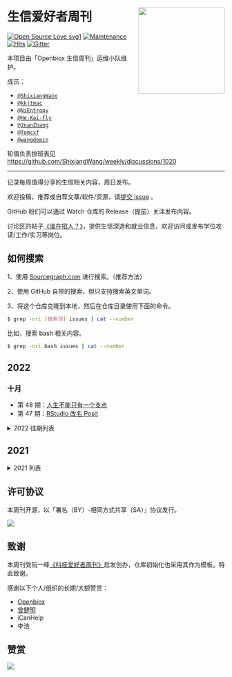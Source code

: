 # 生信爱好者周刊 <img src="https://raw.githubusercontent.com/openbiox/wiki/master/static/img/logo-long.png" align="right" width="200"/>

[![Open Source Love svg1](https://badges.frapsoft.com/os/v1/open-source.svg?v=103)](https://github.com/ellerbrock/open-source-badges/)
[![Maintenance](https://img.shields.io/badge/Maintained%3F-yes-green.svg)](https://GitHub.com/ShixiangWang/weekly/graphs/commit-activity)
[![Hits](https://hits.seeyoufarm.com/api/count/incr/badge.svg?url=https%3A%2F%2Fgithub.com%2FShixiangWang%2Fweekly&count_bg=%2379C83D&title_bg=%23555555&icon=&icon_color=%23E7E7E7&title=hits&edge_flat=false)](https://hits.seeyoufarm.com)
[![Gitter](https://badges.gitter.im/ShixiangWang/community.svg)](https://gitter.im/ShixiangWang/community?utm_source=badge&utm_medium=badge&utm_campaign=pr-badge)

本项目由「Openbiox 生信周刊」运维小队维护。

成员：

- [`@ShixiangWang`](https://github.com/ShixiangWang)
- [`@kkjtmac`](https://github.com/kkjtmac)
- [`@NiEntropy`](https://github.com/NiEntropy)
- [`@He-Kai-fly`](https://github.com/He-Kai-fly)
- [`@JnanZhang`](https://github.com/JnanZhang)
- [`@Tomcxf`](https://github.com/Tomcxf)
- [`@wangdepin`](https://github.com/wangdepin)

轮值负责排班表见 https://github.com/ShixiangWang/weekly/discussions/1020


--------------

记录每周值得分享的生信相关内容，周日发布。

欢迎投稿，推荐或自荐文章/软件/资源，请[提交 issue](https://github.com/ShixiangWang/weekly/issues) 。

GitHub 粉们可以通过 Watch 仓库的 Release（提前）关注发布内容。

讨论区的帖子[《谁在招人？》](https://github.com/ShixiangWang/weekly/issues/2)，提供生信深造和就业信息，欢迎访问或发布学位攻读/工作/实习等岗位。

## 如何搜索

1、使用 [Sourcegraph.com](https://sourcegraph.com/github.com/ShixiangWang/weekly) 进行搜索。（推荐方法）

2、使用 GitHub 自带的搜索，但只支持搜索英文单词。

3、将这个仓库克隆到本地，然后在仓库目录使用下面的命令。

```bash
$ grep -nri [搜索词] issues | cat --number
```

比如，搜索 bash 相关内容。

```bash
$ grep -nri bash issues | cat --number
```

## 2022

### 十月

- 第 48 期：[人生不能只有一个支点](issues/issue-48.md)
- 第 47 期：[RStudio 改名 Posit](issues/issue-47.md)

<details>
 
<summary>2022 往期列表</summary>

### 九月

- 第 46 期：[你的苹果M系列芯片电脑跑生信顺利么？](issues/issue-46.md)
- 第 45 期：[读博还是择业？](issues/issue-45.md)
- 第 44 期：[为何动物的寿命差异那么大？](issues/issue-44.md)
- 第 43 期：[RNA-seq差异分析究竟应该用什么？](issues/issue-43.md)

### 八月

- 第 42 期：[极简主义的胜利](issues/issue-42.md)
- 第 41 期：[人体是一个共生生态系统](issues/issue-41.md)
- 第 40 期：[bTMB指导肿瘤免疫治疗临床研究](issues/issue-40.md)
- 第 39 期：[人生不短](issues/issue-39.md)

### 七月

- 第 38 期：[选人不选项目的「基石项目」能否走向成功？](issues/issue-38.md)
- 第 37 期：[抛弃“影响”因子，计算颠覆因子！](issues/issue-37.md)
- 第 36 期：[“费钱、费力、不费脑”是中国该提倡的科研吗？](issues/issue-36.md)
- 第 35 期：[生物信息行业的经济生态](issues/issue-35.md)

### 六月

- 第 34 期：[中国百万人群大队列，何去何从？](issues/issue-34.md)
- 第 33 期：[科研与生活](issues/issue-33.md)
- 第 32 期：[有害的同义突变](issues/issue-32.md)
- 第 31 期：[Openbiox 生物信息学社区 2022 拟开展项目，正式招募 ！](issues/issue-31.md)

### 五月

- 第 30 期：[生信的核心修炼道路在哪里？](issues/issue-30.md)
- 第 29 期：[Hiplot开发库开源](issues/issue-29.md)
- 第 28 期：[华大Stereo-seq系列成果揭秘超高分辨率生命全景时空图谱](issues/issue-28.md)

### 四月

- 第 27 期：[真与假的界限在哪里](issues/issue-27.md)
- 第 26 期：[CRISPR的专利权](issues/issue-26.md)
- 第 25 期：[从事生信工作，究竟是远见者，还是工具人？](issues/issue-25.md)
- 第 24 期：[从有隙到无间，首个人类完整基因组发布](issues/issue-24.md)

### 三月

- 第 23 期：[从美国博德研究所成功之道看生命科学前沿创新](issues/issue-23.md)
- 第 22 期：[为什么生产率在提高而我们却越来越忙](issues/issue-22.md)
- 第 21 期：[科研与爱好](issues/issue-21.md)
- 第 20 期：[科研苦行](issues/issue-20.md)

### 二月

- 第 19 期：[2022年值得关注的7大前沿技术](issues/issue-19.md)
- 第 18 期：[过去50年最重要的统计学思想是什么？](issues/issue-18.md)

### 一月

- 第 17 期：[Cox比例风险模型著作者离世](issues/issue-17.md)
- 第 16 期：[癌症新特征](issues/issue-16.md)
- 第 15 期：[科学家的层次](issues/issue-15.md)

</details>

## 2021

<details>
 
<summary>2021 列表</summary>

### 十二月

- 第 14 期：[为什么有些朋友，走着走着就散了](issues/issue-14.md)
- 第 13 期：[他开发了基因界的百科全书，贡献却少有人知](issues/issue-13.md)
- 第 12 期：[你的饮食模式需要改变吗？](issues/issue-12.md)
- 第 11 期：[中科院近20年院士增选之数据分析](issues/issue-11.md)

### 十一月

- 第 10 期：[开放科学](issues/issue-10.md)
- 第 9 期：[统计建模之道和术](issues/issue-9.md)
- 第 8 期：[《沙丘》编剧、《权游》作者使用MS-DOS创作](issues/issue-8.md)

### 十月

- 第 7 期：[为何年轻便科研至死](issues/issue-7.md)
- 第 6 期：[你会买“炸场”Macbook Pro搞生信吗？](issues/issue-6.md)
- 第 5 期：[相关非因果](issues/issue-5.md)
- 第 4 期：[生信有一天可以得诺贝尔奖吗](issues/issue-4.md)

### 九月

- 第 3 期：[百年杨振宁](issues/issue-3.md)
- 第 2 期：[生信的境界与道路](issues/issue-2.md)
- 第 1 期：[生信是什么](issues/issue-1.md)

</details>
 


## 许可协议

本周刊开源，以「署名（BY）-相同方式共享（SA）」协议发行。

![](https://upload.wikimedia.org/wikipedia/commons/thumb/d/d0/CC-BY-SA_icon.svg/100px-CC-BY-SA_icon.svg.png)

## 致谢

本周刊受阮一峰[《科技爱好者周刊》](https://github.com/ruanyf/weekly)启发创办，仓库初始化也采用其作为模板。特此致谢。

感谢以下个人/组织的长期/大额赞赏：

- [Openbiox](https://github.com/openbiox)
- [曾健明](https://github.com/jmzeng1314)
- iCanHelp
- 李浩

## 赞赏

![](https://cdn.nlark.com/yuque/0/2022/png/471931/1648291334186-bd3390be-c83c-4396-aabd-ca39f588c15d.png?x-oss-process=image%2Fresize%2Cw_1290%2Climit_0)

